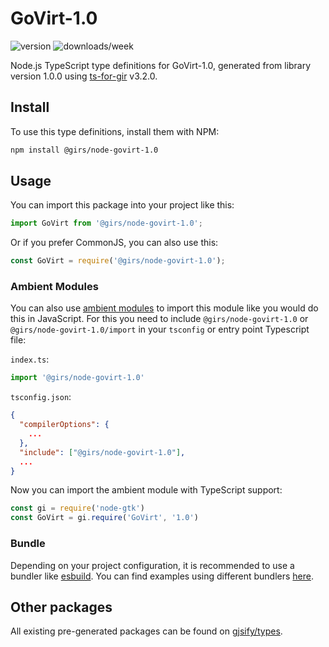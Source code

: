 
# GoVirt-1.0

![version](https://img.shields.io/npm/v/@girs/node-govirt-1.0)
![downloads/week](https://img.shields.io/npm/dw/@girs/node-govirt-1.0)


Node.js TypeScript type definitions for GoVirt-1.0, generated from library version 1.0.0 using [ts-for-gir](https://github.com/gjsify/ts-for-gir) v3.2.0.


## Install

To use this type definitions, install them with NPM:
```bash
npm install @girs/node-govirt-1.0
```

## Usage

You can import this package into your project like this:
```ts
import GoVirt from '@girs/node-govirt-1.0';
```

Or if you prefer CommonJS, you can also use this:
```ts
const GoVirt = require('@girs/node-govirt-1.0');
```

### Ambient Modules

You can also use [ambient modules](https://github.com/gjsify/ts-for-gir/tree/main/packages/cli#ambient-modules) to import this module like you would do this in JavaScript.
For this you need to include `@girs/node-govirt-1.0` or `@girs/node-govirt-1.0/import` in your `tsconfig` or entry point Typescript file:

`index.ts`:
```ts
import '@girs/node-govirt-1.0'
```

`tsconfig.json`:
```json
{
  "compilerOptions": {
    ...
  },
  "include": ["@girs/node-govirt-1.0"],
  ...
}
```

Now you can import the ambient module with TypeScript support: 

```ts
const gi = require('node-gtk')
const GoVirt = gi.require('GoVirt', '1.0')
```


### Bundle

Depending on your project configuration, it is recommended to use a bundler like [esbuild](https://esbuild.github.io/). You can find examples using different bundlers [here](https://github.com/gjsify/ts-for-gir/tree/main/examples).

## Other packages

All existing pre-generated packages can be found on [gjsify/types](https://github.com/gjsify/types).

